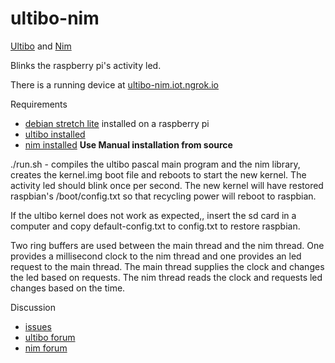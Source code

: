 # ultibo-nim
[Ultibo](https://ultibo.org) and [Nim](https://nim-lang.org)

Blinks the raspberry pi's activity led.

There is a running device at [ultibo-nim.iot.ngrok.io](http://ultibo-nim.ngrok.io)

Requirements

* [debian stretch lite](https://www.raspberrypi.org/downloads/raspbian/) installed on a raspberry pi
* [ultibo installed](https://ultibo.org/forum/viewtopic.php?f=4&t=887&p=5593&hilit=ultiboinstaller#p5593)
* [nim installed](https://nim-lang.org/install_unix.html) **Use Manual installation from source**

./run.sh - compiles the ultibo pascal main program and the nim library, creates the kernel.img
boot file and reboots to start the new kernel. The activity led should blink once per second. The new kernel
will have restored raspbian's /boot/config.txt so that recycling power will reboot to raspbian.

If the ultibo kernel does not work as expected,, insert the sd card in a computer
and copy default-config.txt to config.txt to restore raspbian.

Two ring buffers are used between the main thread and the nim thread. One provides a millisecond clock
to the nim thread and one provides an led request to the main thread. The main thread supplies the clock
and changes the led based on requests. The nim thread reads the clock and requests led changes based on the time.

Discussion

* [issues](https://github.com/markprocess/ultibo-nim/issues)
* [ultibo forum](https://ultibo.org/forum/search.php?keywords=ultibo-nim)
* [nim forum](https://forum.nim-lang.org/search?q=ultibo-nim)
